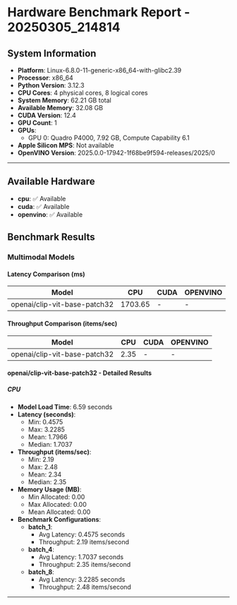# Hardware Benchmark Report - 20250305_214814

## System Information

- **Platform**: Linux-6.8.0-11-generic-x86_64-with-glibc2.39
- **Processor**: x86_64
- **Python Version**: 3.12.3
- **CPU Cores**: 4 physical cores, 8 logical cores
- **System Memory**: 62.21 GB total
- **Available Memory**: 32.08 GB
- **CUDA Version**: 12.4
- **GPU Count**: 1
- **GPUs**:
  - GPU 0: Quadro P4000, 7.92 GB, Compute Capability 6.1
- **Apple Silicon MPS**: Not available
- **OpenVINO Version**: 2025.0.0-17942-1f68be9f594-releases/2025/0

---
## Available Hardware

- **cpu**: ✅ Available
- **cuda**: ✅ Available
- **openvino**: ✅ Available

## Benchmark Results

### Multimodal Models

#### Latency Comparison (ms)

| Model | CPU | CUDA | OPENVINO |
|---|---|---|---|
| openai/clip-vit-base-patch32 | 1703.65 | - | - |

#### Throughput Comparison (items/sec)

| Model | CPU | CUDA | OPENVINO |
|---|---|---|---|
| openai/clip-vit-base-patch32 | 2.35 | - | - |

#### openai/clip-vit-base-patch32 - Detailed Results

##### CPU

- **Model Load Time**: 6.59 seconds
- **Latency (seconds)**:
  - Min: 0.4575
  - Max: 3.2285
  - Mean: 1.7966
  - Median: 1.7037
- **Throughput (items/sec)**:
  - Min: 2.19
  - Max: 2.48
  - Mean: 2.34
  - Median: 2.35
- **Memory Usage (MB)**:
  - Min Allocated: 0.00
  - Max Allocated: 0.00
  - Mean Allocated: 0.00
- **Benchmark Configurations**:
  - **batch_1**:
    - Avg Latency: 0.4575 seconds
    - Throughput: 2.19 items/second
  - **batch_4**:
    - Avg Latency: 1.7037 seconds
    - Throughput: 2.35 items/second
  - **batch_8**:
    - Avg Latency: 3.2285 seconds
    - Throughput: 2.48 items/second

---
